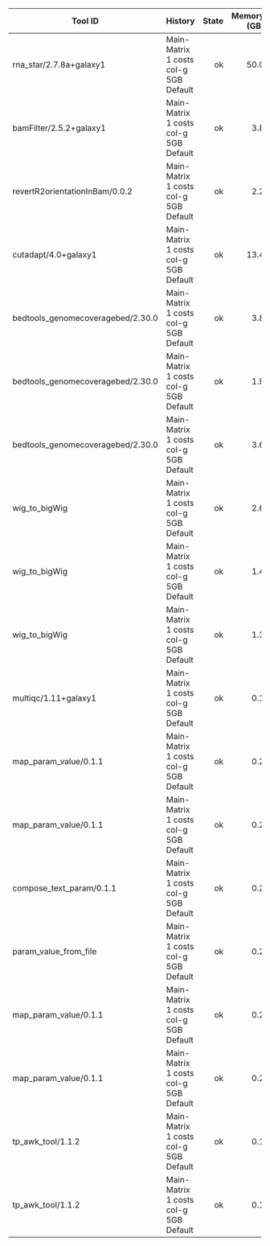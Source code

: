 | Tool ID | History | State | Memory (GB) | Runtime (sec)|
|---|---|---:|---:|---:|
| rna_star/2.7.8a+galaxy1 | Main-Matrix 1 costs col-g 5GB Default | ok | 50.0 |  1095 |
| bamFilter/2.5.2+galaxy1 | Main-Matrix 1 costs col-g 5GB Default | ok | 3.8 |   707 |
| revertR2orientationInBam/0.0.2 | Main-Matrix 1 costs col-g 5GB Default | ok | 2.2 |   435 |
| cutadapt/4.0+galaxy1 | Main-Matrix 1 costs col-g 5GB Default | ok | 13.4 |   408 |
| bedtools_genomecoveragebed/2.30.0 | Main-Matrix 1 costs col-g 5GB Default | ok | 3.8 |   213 |
| bedtools_genomecoveragebed/2.30.0 | Main-Matrix 1 costs col-g 5GB Default | ok | 1.9 |   165 |
| bedtools_genomecoveragebed/2.30.0 | Main-Matrix 1 costs col-g 5GB Default | ok | 3.6 |   160 |
| wig_to_bigWig | Main-Matrix 1 costs col-g 5GB Default | ok | 2.6 |    35 |
| wig_to_bigWig | Main-Matrix 1 costs col-g 5GB Default | ok | 1.4 |    18 |
| wig_to_bigWig | Main-Matrix 1 costs col-g 5GB Default | ok | 1.3 |    17 |
| multiqc/1.11+galaxy1 | Main-Matrix 1 costs col-g 5GB Default | ok | 0.1 |     7 |
| map_param_value/0.1.1 | Main-Matrix 1 costs col-g 5GB Default | ok | 0.2 |     4 |
| map_param_value/0.1.1 | Main-Matrix 1 costs col-g 5GB Default | ok | 0.2 |     4 |
| compose_text_param/0.1.1 | Main-Matrix 1 costs col-g 5GB Default | ok | 0.2 |     4 |
| param_value_from_file | Main-Matrix 1 costs col-g 5GB Default | ok | 0.2 |     3 |
| map_param_value/0.1.1 | Main-Matrix 1 costs col-g 5GB Default | ok | 0.2 |     3 |
| map_param_value/0.1.1 | Main-Matrix 1 costs col-g 5GB Default | ok | 0.2 |     3 |
| tp_awk_tool/1.1.2 | Main-Matrix 1 costs col-g 5GB Default | ok | 0.1 |     1 |
| tp_awk_tool/1.1.2 | Main-Matrix 1 costs col-g 5GB Default | ok | 0.1 |     1 |

